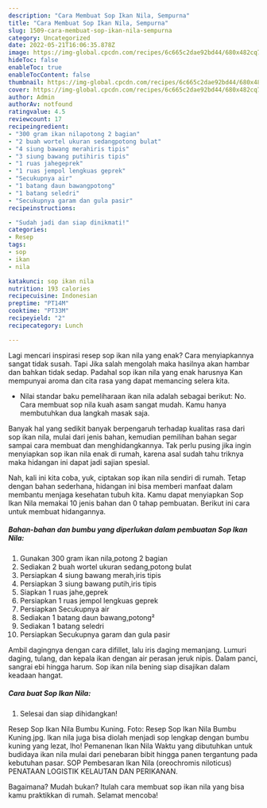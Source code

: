 ```yaml
---
description: "Cara Membuat Sop Ikan Nila, Sempurna"
title: "Cara Membuat Sop Ikan Nila, Sempurna"
slug: 1509-cara-membuat-sop-ikan-nila-sempurna
category: Uncategorized
date: 2022-05-21T16:06:35.878Z
image: https://img-global.cpcdn.com/recipes/6c665c2dae92bd44/680x482cq70/sop-ikan-nila-foto-resep-utama.jpg
hideToc: false
enableToc: true
enableTocContent: false
thumbnail: https://img-global.cpcdn.com/recipes/6c665c2dae92bd44/680x482cq70/sop-ikan-nila-foto-resep-utama.jpg
cover: https://img-global.cpcdn.com/recipes/6c665c2dae92bd44/680x482cq70/sop-ikan-nila-foto-resep-utama.jpg
author: Admin
authorAv: notfound
ratingvalue: 4.5
reviewcount: 17
recipeingredient:
- "300 gram ikan nilapotong 2 bagian"
- "2 buah wortel ukuran sedangpotong bulat"
- "4 siung bawang merahiris tipis"
- "3 siung bawang putihiris tipis"
- "1 ruas jahegeprek"
- "1 ruas jempol lengkuas geprek"
- "Secukupnya air"
- "1 batang daun bawangpotong"
- "1 batang seledri"
- "Secukupnya garam dan gula pasir"
recipeinstructions:

- "Sudah jadi dan siap dinikmati!"
categories:
- Resep
tags:
- sop
- ikan
- nila

katakunci: sop ikan nila 
nutrition: 193 calories
recipecuisine: Indonesian
preptime: "PT14M"
cooktime: "PT33M"
recipeyield: "2"
recipecategory: Lunch

---
```



Lagi mencari inspirasi resep sop ikan nila yang enak? Cara menyiapkannya sangat tidak susah. Tapi Jika salah mengolah maka hasilnya akan hambar dan bahkan tidak sedap. Padahal sop ikan nila yang enak harusnya Kan mempunyai aroma dan cita rasa yang dapat memancing selera kita.


- Nilai standar baku pemeliharaan ikan nila adalah sebagai berikut: No. Cara membuat sop nila kuah asam sangat mudah. Kamu hanya membutuhkan dua langkah masak saja.

Banyak hal yang sedikit banyak berpengaruh terhadap kualitas rasa dari sop ikan nila, mulai dari jenis bahan, kemudian pemilihan bahan segar sampai cara membuat dan menghidangkannya. Tak perlu pusing jika ingin menyiapkan sop ikan nila enak di rumah, karena asal sudah tahu triknya maka hidangan ini dapat jadi sajian spesial.


Nah, kali ini kita coba, yuk, ciptakan sop ikan nila sendiri di rumah. Tetap dengan bahan sederhana, hidangan ini bisa memberi manfaat dalam membantu menjaga kesehatan tubuh kita. Kamu dapat menyiapkan Sop Ikan Nila memakai 10 jenis bahan dan 0 tahap pembuatan. Berikut ini cara untuk membuat hidangannya.

<!--inarticleads1-->

##### Bahan-bahan dan bumbu yang diperlukan dalam pembuatan Sop Ikan Nila:

1. Gunakan 300 gram ikan nila,potong 2 bagian
1. Sediakan 2 buah wortel ukuran sedang,potong bulat
1. Persiapkan 4 siung bawang merah,iris tipis
1. Persiapkan 3 siung bawang putih,iris tipis
1. Siapkan 1 ruas jahe,geprek
1. Persiapkan 1 ruas jempol lengkuas geprek
1. Persiapkan Secukupnya air
1. Sediakan 1 batang daun bawang,potong²
1. Sediakan 1 batang seledri
1. Persiapkan Secukupnya garam dan gula pasir


Ambil dagingnya dengan cara difillet, lalu iris daging memanjang. Lumuri daging, tulang, dan kepala ikan dengan air perasan jeruk nipis. Dalam panci, sangrai ebi hingga harum. Sop ikan nila bening siap disajikan dalam keadaan hangat. 

<!--inarticleads2-->

##### Cara buat Sop Ikan Nila:


1. Selesai dan siap dihidangkan!

Resep Sop Ikan Nila Bumbu Kuning. Foto: Resep Sop Ikan Nila Bumbu Kuning.jpg. Ikan nila juga bisa diolah menjadi sop lengkap dengan bumbu kuning yang lezat, lho! Pemanenan Ikan Nila Waktu yang dibutuhkan untuk budidaya ikan nila mulai dari penebaran bibit hingga panen tergantung pada kebutuhan pasar. SOP Pembesaran Ikan Nila (oreochromis niloticus) PENATAAN LOGISTIK KELAUTAN DAN PERIKANAN. 

Bagaimana? Mudah bukan? Itulah cara membuat sop ikan nila yang bisa kamu praktikkan di rumah. Selamat mencoba!
